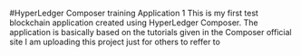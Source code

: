 #HyperLedger Composer training Application 1
This is my first test blockchain application created using HyperLedger Composer. The application is basically based on the tutorials given in the Composer official site
I am uploading this project just for others to reffer to